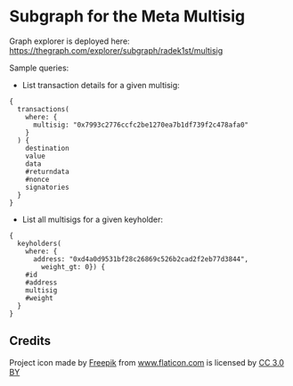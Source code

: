 # Subgraph for the Meta Multisig 

Graph explorer is deployed here: https://thegraph.com/explorer/subgraph/radek1st/multisig

Sample queries:

* List transaction details for a given multisig:

```
{
  transactions(
    where: {
      multisig: "0x7993c2776ccfc2be1270ea7b1df739f2c478afa0"
    }
  ) {
    destination
    value
    data
    #returndata
    #nonce
    signatories
  }
}
```

* List all multisigs for a given keyholder:

```
{
  keyholders(
    where: {
      address: "0xd4a0d9531bf28c26869c526b2cad2f2eb77d3844",
    	weight_gt: 0}) {
    #id
    #address
    multisig
    #weight
  }
}
```

## Credits

Project icon made by <a href="https://www.freepik.com/" title="Freepik" target="_blank">Freepik</a> 
from <a href="https://www.flaticon.com/free-icon/wallet_1660895" title="Flaticon" target="_blank">www.flaticon.com</a> 
is licensed by <a href="http://creativecommons.org/licenses/by/3.0/" title="Creative Commons BY 3.0" target="_blank">CC 3.0 BY</a>
